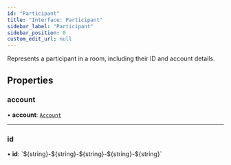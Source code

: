 ```yaml
---
id: "Participant"
title: "Interface: Participant"
sidebar_label: "Participant"
sidebar_position: 0
custom_edit_url: null
---
```


Represents a participant in a room, including their ID and account details.

## Properties

### account

• **account**: [`Account`](Account.md)

___

### id

• **id**: \`$\{string}-$\{string}-$\{string}-$\{string}-$\{string}\`
